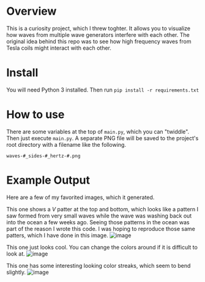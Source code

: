 # Overview

This is a curiosity project, which I threw toghter.  It allows you to visualize 
how waves from multiple wave generators interfere with each other.  The 
original idea behind this repo was to see how high frequency waves 
from Tesla coils might interact with each other. 

# Install

You will need Python 3 installed.  Then run `pip install -r requirements.txt`

# How to use

There are some variables at the top of `main.py`, which you can "twiddle". 
Then just execute `main.py`.  A separate PNG file will be saved to the 
project's root directory with a filename like the following.

`waves-#_sides-#_hertz-#.png`

# Example Output

Here are a few of my favorited images, which it generated.  

This one shows a _V_ patter at the top and bottom, which looks like a pattern
I saw formed from very small waves while the wave was washing back out into
the ocean a few weeks ago. Seeing those patterns in the ocean was part of the
reason I wrote this code.  I was hoping to reproduce those same patters, which 
I have done in this image.
![image](https://user-images.githubusercontent.com/1175253/98911171-09439980-2479-11eb-9bfd-80cbddadb4fd.png)

This one just looks cool.  You can change the colors around if it is 
difficult to look at.
![image](https://user-images.githubusercontent.com/1175253/98911758-fb424880-2479-11eb-9eb8-a26e264be63c.png)

This one has some interesting looking color streaks, which seem to bend
slightly.
![image](https://user-images.githubusercontent.com/1175253/98912388-e4e8bc80-247a-11eb-8a09-44d856372559.png)


